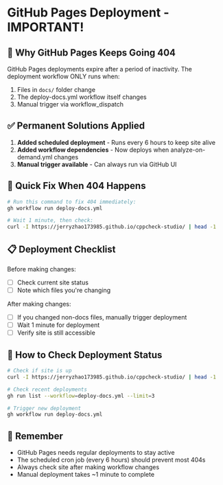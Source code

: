 # GitHub Pages Deployment - IMPORTANT!

## 🔴 Why GitHub Pages Keeps Going 404

GitHub Pages deployments expire after a period of inactivity. The deployment workflow ONLY runs when:
1. Files in `docs/` folder change
2. The deploy-docs.yml workflow itself changes
3. Manual trigger via workflow_dispatch

## ✅ Permanent Solutions Applied

1. **Added scheduled deployment** - Runs every 6 hours to keep site alive
2. **Added workflow dependencies** - Now deploys when analyze-on-demand.yml changes
3. **Manual trigger available** - Can always run via GitHub UI

## 🚨 Quick Fix When 404 Happens

```bash
# Run this command to fix 404 immediately:
gh workflow run deploy-docs.yml

# Wait 1 minute, then check:
curl -I https://jerryzhao173985.github.io/cppcheck-studio/ | head -1
```

## 📋 Deployment Checklist

Before making changes:
- [ ] Check current site status
- [ ] Note which files you're changing

After making changes:
- [ ] If you changed non-docs files, manually trigger deployment
- [ ] Wait 1 minute for deployment
- [ ] Verify site is still accessible

## 🔧 How to Check Deployment Status

```bash
# Check if site is up
curl -I https://jerryzhao173985.github.io/cppcheck-studio/ | head -1

# Check recent deployments
gh run list --workflow=deploy-docs.yml --limit=3

# Trigger new deployment
gh workflow run deploy-docs.yml
```

## 📝 Remember

- GitHub Pages needs regular deployments to stay active
- The scheduled cron job (every 6 hours) should prevent most 404s
- Always check site after making workflow changes
- Manual deployment takes ~1 minute to complete